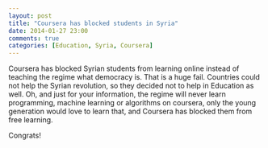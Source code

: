 ```yaml
---
layout: post
title: "Coursera has blocked students in Syria"
date: 2014-01-27 23:00
comments: true
categories: [Education, Syria, Coursera]
---
```

Coursera has blocked Syrian students from learning online instead of teaching the regime what democracy is. 
That is a huge fail. Countries could not help the Syrian revolution, so they decided not to help in Education as well.
Oh, and just for your information, the regime will never learn programming, machine learning or algorithms on
coursera, only the young generation would love to learn that, and
Coursera has blocked them from free learning.

Congrats!
